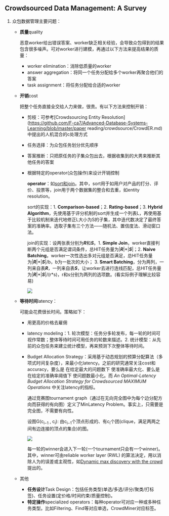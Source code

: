 ## Crowdsourced Data Management: A Survey

1. 众包数据管理主要问题：

   - **质量**quality

     恶意worker给出错误答案、worker缺乏相关经验，会导致众包得到的结果包含很多噪声。可对worker进行建模，再通过以下方法来提高结果的质量：

     - worker elimination：消除低质量的worker
     - answer aggregation：将同一个任务分配给多个worker再聚合他们的答案
     - task assignment：将任务分配给合适的worker

   - **开销**cost

     把整个任务直接全交给人力来做，很贵。有以下方法来控制开销：

     - 剪枝：可参考[Crowdsourcing Entity Resolution](https://github.com/F-ca7/Advanced-Database-Systems-Learning/blob/master/paper reading/crowdsource/CrowdER.md)中提出的人机混合的c处理方式

     - 任务选择：为众包任务划分优先顺序

     - 答案推断：只把原任务的子集众包出去，根据收集到的大男来推断其他任务的答案

     - 根据特定的operator(众包操作)来设计开销控制

       **operator**：如[sort和join](https://arxiv.xilesou.top/pdf/1109.6881.pdf)。其中，sort用于如用户对产品的打分、评价、投票等，join用于两个数据集的整合和去重，如entity resolution。

       sort的实现：1. **Comparison-based**；2. **Rating-based**；3. **Hybrid Algorithm**，先使用基于评分机制的sort并生成一个列表L，再使用基于比较机制来迭代地修正L大小为S的子集，其中迭代数决定了最终答案的准确率。选取子集有三个方法——随机法、置信度法、滑动窗口法。

       join的实现：设两张表分别为***R***和***S***。1. **Simple Join**，worker直接判断两个元组是否满足谓词条件，总HIT任务量为|***R***|\*|***S***|；2. **Naive Batching**，worker一次性选出多对元组是否满足，总HIT任务量为|***R***|\*|***S***|/b，b为一批次的大小； 3. **Smart Batching**，分为两列，一列来自表***R***，一列来自表***S***，让worker去进行连线匹配，总HIT任务量为|***R***|\*|***S***|/(r*s)，r和s分别为两列的选项数。(看实际例子理解比较容易)

       ![](https://s2.ax1x.com/2020/01/24/1ZaCVS.png)

       

   - **等待时间**latency：

     可能会花费很长时间。策略如下：

     - 用更高的价格去雇佣

     - latency modeling：1. 轮次模型：任务分多轮发布，每一轮的时间可视作常数；整体等待时间可用任务的轮数来描述。2. 统计模型：从先前的众包任务来建立统计模型，再来预测下次整体等待时间。

     - Budget Allocation Strategy：采用基于动态规划的预算分配算法（多项式时间复杂度），来最小化latency。之前的研究通常关注cost和accuracy，要么是 在给定最大的问题数下 使准确率最大化、要么是 在给定的准确率阈值下 使问题数最小化。而 *An Optimal-Latency Budget Allocation Strategy for Crowdsourced MAXIMUM Operations* 中关注latency的指标。

       通过竞赛图tournament graph（通过在无向完全图中为每个边分配方向而获得的有向图）定义了MinLatency Problem。事实上，只需要是完全图，不需要有向性。

       设图G(c<sub>i−1</sub> , c<sub>i</sub>): 由c<sub>i−1</sub>个顶点形成的、有c<sub>i</sub>个团(clique，满足两两之间有边连接的顶点的集合)的图。

       ![](https://s2.ax1x.com/2020/01/24/1Z425j.md.png)

       每一轮的winner会进入下一轮(一个tournament只会有一个winner)。其中，winner可由reliable worker layer (RWL) 的算法决定，用以消除人为的误差或主观性，如[Dynamic max discovery with the crowd](http://ilpubs.stanford.edu:8090/1032/2/winner-long.pdf)提出的。

   - 其他

     - **任务设计**Task Design：包括任务类型(单选/多选/评分/聚类/打标签)、任务设置(定价格/时间约束/质量控制)。
     - **特定操作**specialized operators：每种operator可对应一种或多种任务类型。比如Filtering、Find等对应单选，CrowdMiner对应标签。
   
   

